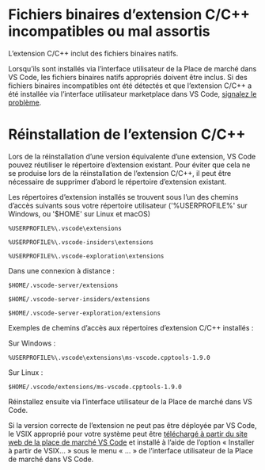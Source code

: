 <html><head></head><body><h1 data-loc-id="incompatible.extension.heading">Fichiers binaires d’extension C/C++ incompatibles ou mal assortis</h1>

<p data-loc-id="incompat.extension.text1">L’extension C/C++ inclut des fichiers binaires natifs.</p>

<p data-loc-id="incompat.extension.text2">Lorsqu’ils sont installés via l’interface utilisateur de la Place de marché dans VS Code, les fichiers binaires natifs appropriés doivent être inclus.  Si des fichiers binaires incompatibles ont été détectés et que l’extension C/C++ a été installée via l’interface utilisateur marketplace dans VS Code, <a href="https://github.com/microsoft/vscode/issues/new?assignees=&amp;labels=&amp;template=bug_report.md" data-loc-id="bug.report.link.title">signalez le problème</a>.</p>

<h1 data-loc-id="reinstalling.extension.heading">Réinstallation de l’extension C/C++</h1>

<p data-loc-id="reinstall.extension.text1">Lors de la réinstallation d’une version équivalente d’une extension, VS Code pouvez réutiliser le répertoire d’extension existant. Pour éviter que cela ne se produise lors de la réinstallation de l’extension C/C++, il peut être nécessaire de supprimer d’abord le répertoire d’extension existant.</p>

<p data-loc-id="reinstall.extension.text2">Les répertoires d’extension installés se trouvent sous l’un des chemins d’accès suivants sous votre répertoire utilisateur ('%USERPROFILE%' sur Windows, ou '$HOME' sur Linux et macOS)</p>

<pre><code class="lang-bash">%USERPROFILE%\.vscode\extensions</code></pre>
<pre><code class="lang-bash">%USERPROFILE%\.vscode-insiders\extensions</code></pre>
<pre><code class="lang-bash">%USERPROFILE%\.vscode-exploration\extensions</code></pre>

<p data-loc-id="reinstall.extension.text3">Dans une connexion à distance&nbsp;:</p>
<pre><code class="lang-bash">$HOME/.vscode-server/extensions</code></pre>
<pre><code class="lang-bash">$HOME/.vscode-server-insiders/extensions</code></pre>
<pre><code class="lang-bash">$HOME/.vscode-server-exploration/extensions</code></pre>

<p data-loc-id="reinstall.extension.text4">Exemples de chemins d’accès aux répertoires d’extension C/C++ installés&nbsp;:</p>

<p data-loc-id="reinstall.extension.text5">Sur Windows&nbsp;:</p>
<pre><code class="lang-bash">%USERPROFILE%\.vscode\extensions\ms-vscode.cpptools-1.9.0</code></pre>

<p data-loc-id="reinstall.extension.text6">Sur Linux&nbsp;:</p>
<pre><code class="lang-bash">$HOME/.vscode/extensions/ms-vscode.cpptools-1.9.0</code></pre>

<p data-loc-id="reinstall.extension.text7">Réinstallez ensuite via l’interface utilisateur de la Place de marché dans VS Code.</p>

<p data-loc-id="reinstall.extension.text8">Si la version correcte de l’extension ne peut pas être déployée par VS Code, le VSIX approprié pour votre système peut être <a href="https://marketplace.visualstudio.com/items?itemName=ms-vscode.cpptools" data-loc-id="download.vsix.link.title">téléchargé à partir du site web de la place de marché VS Code</a> et installé à l’aide de l’option «&nbsp;Installer à partir de VSIX...&nbsp;» sous le menu «&nbsp;...&nbsp;» de l’interface utilisateur de la Place de marché dans VS Code.</p>
</body></html>